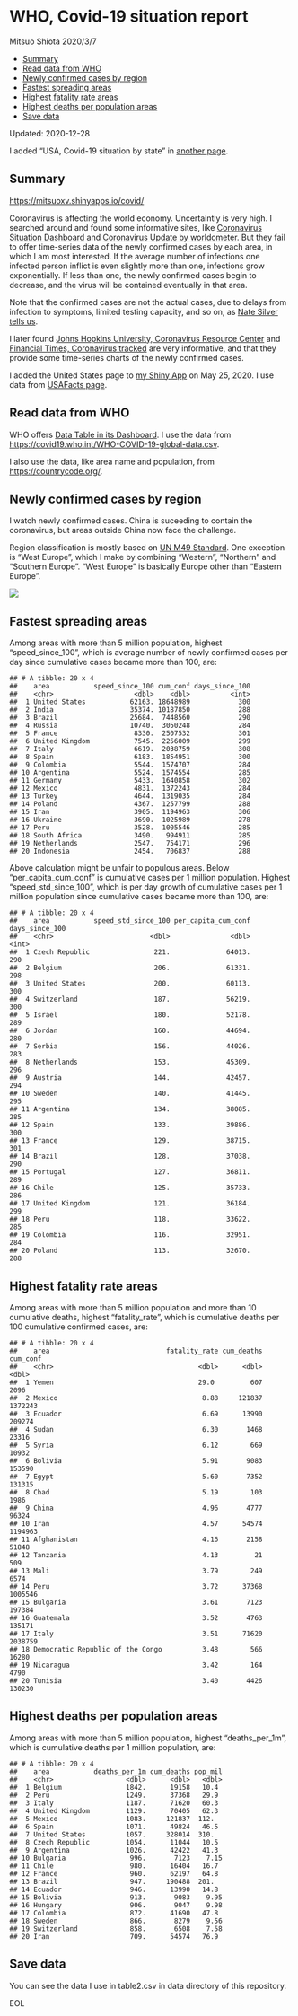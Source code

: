 WHO, Covid-19 situation report
================
Mitsuo Shiota
2020/3/7

  - [Summary](#summary)
  - [Read data from WHO](#read-data-from-who)
  - [Newly confirmed cases by region](#newly-confirmed-cases-by-region)
  - [Fastest spreading areas](#fastest-spreading-areas)
  - [Highest fatality rate areas](#highest-fatality-rate-areas)
  - [Highest deaths per population
    areas](#highest-deaths-per-population-areas)
  - [Save data](#save-data)

Updated: 2020-12-28

I added “USA, Covid-19 situation by state” in [another page](USA.md).

## Summary

<https://mitsuoxv.shinyapps.io/covid/>

Coronavirus is affecting the world economy. Uncertaintiy is very high. I
searched around and found some informative sites, like [Coronavirus
Situation
Dashboard](https://who.maps.arcgis.com/apps/opsdashboard/index.html#/c88e37cfc43b4ed3baf977d77e4a0667)
and [Coronavirus Update by
worldometer](https://www.worldometers.info/coronavirus/). But they fail
to offer time-series data of the newly confirmed cases by each area, in
which I am most interested. If the average number of infections one
infected person inflict is even slightly more than one, infections grow
exponentially. If less than one, the newly confirmed cases begin to
decrease, and the virus will be contained eventually in that area.

Note that the confirmed cases are not the actual cases, due to delays
from infection to symptoms, limited testing capacity, and so on, as
[Nate Silver tells
us](https://fivethirtyeight.com/features/coronavirus-case-counts-are-meaningless/).

I later found [Johns Hopkins University, Coronavirus Resource
Center](https://coronavirus.jhu.edu/) and [Financial Times, Coronavirus
tracked](https://www.ft.com/content/a26fbf7e-48f8-11ea-aeb3-955839e06441)
are very informative, and that they provide some time-series charts of
the newly confirmed cases.

I added the United States page to [my Shiny
App](https://mitsuoxv.shinyapps.io/covid/) on May 25, 2020. I use data
from [USAFacts
page](https://usafacts.org/visualizations/coronavirus-covid-19-spread-map/).

## Read data from WHO

WHO offers [Data Table in its Dashboard](https://covid19.who.int/table).
I use the data from
<https://covid19.who.int/WHO-COVID-19-global-data.csv>.

I also use the data, like area name and population, from
<https://countrycode.org/>.

## Newly confirmed cases by region

I watch newly confirmed cases. China is suceeding to contain the
coronavirus, but areas outside China now face the challenge.

Region classification is mostly based on [UN M49
Standard](https://unstats.un.org/unsd/methodology/m49/). One exception
is “West Europe”, which I make by combining “Western”, “Northern” and
“Southern Europe”. “West Europe” is basically Europe other than
“Eastern Europe”.

![](README_files/figure-gfm/chart-1.png)<!-- -->

## Fastest spreading areas

Among areas with more than 5 million population, highest
“speed\_since\_100”, which is average number of newly confirmed cases
per day since cumulative cases became more than 100, are:

    ## # A tibble: 20 x 4
    ##    area           speed_since_100 cum_conf days_since_100
    ##    <chr>                    <dbl>    <dbl>          <int>
    ##  1 United States           62163. 18648989            300
    ##  2 India                   35374. 10187850            288
    ##  3 Brazil                  25684.  7448560            290
    ##  4 Russia                  10740.  3050248            284
    ##  5 France                   8330.  2507532            301
    ##  6 United Kingdom           7545.  2256009            299
    ##  7 Italy                    6619.  2038759            308
    ##  8 Spain                    6183.  1854951            300
    ##  9 Colombia                 5544.  1574707            284
    ## 10 Argentina                5524.  1574554            285
    ## 11 Germany                  5433.  1640858            302
    ## 12 Mexico                   4831.  1372243            284
    ## 13 Turkey                   4644.  1319035            284
    ## 14 Poland                   4367.  1257799            288
    ## 15 Iran                     3905.  1194963            306
    ## 16 Ukraine                  3690.  1025989            278
    ## 17 Peru                     3528.  1005546            285
    ## 18 South Africa             3490.   994911            285
    ## 19 Netherlands              2547.   754171            296
    ## 20 Indonesia                2454.   706837            288

Above calculation might be unfair to populous areas. Below
“per\_capita\_cum\_conf” is cumulative cases per 1 million population.
Highest “speed\_std\_since\_100”, which is per day growth of cumulative
cases per 1 million population since cumulative cases became more than
100, are:

    ## # A tibble: 20 x 4
    ##    area           speed_std_since_100 per_capita_cum_conf days_since_100
    ##    <chr>                        <dbl>               <dbl>          <int>
    ##  1 Czech Republic                221.              64013.            290
    ##  2 Belgium                       206.              61331.            298
    ##  3 United States                 200.              60113.            300
    ##  4 Switzerland                   187.              56219.            300
    ##  5 Israel                        180.              52178.            289
    ##  6 Jordan                        160.              44694.            280
    ##  7 Serbia                        156.              44026.            283
    ##  8 Netherlands                   153.              45309.            296
    ##  9 Austria                       144.              42457.            294
    ## 10 Sweden                        140.              41445.            295
    ## 11 Argentina                     134.              38085.            285
    ## 12 Spain                         133.              39886.            300
    ## 13 France                        129.              38715.            301
    ## 14 Brazil                        128.              37038.            290
    ## 15 Portugal                      127.              36811.            289
    ## 16 Chile                         125.              35733.            286
    ## 17 United Kingdom                121.              36184.            299
    ## 18 Peru                          118.              33622.            285
    ## 19 Colombia                      116.              32951.            284
    ## 20 Poland                        113.              32670.            288

## Highest fatality rate areas

Among areas with more than 5 million population and more than 10
cumulative deaths, highest “fatality\_rate”, which is cumulative deaths
per 100 cumulative confirmed cases, are:

    ## # A tibble: 20 x 4
    ##    area                             fatality_rate cum_deaths cum_conf
    ##    <chr>                                    <dbl>      <dbl>    <dbl>
    ##  1 Yemen                                    29.0         607     2096
    ##  2 Mexico                                    8.88     121837  1372243
    ##  3 Ecuador                                   6.69      13990   209274
    ##  4 Sudan                                     6.30       1468    23316
    ##  5 Syria                                     6.12        669    10932
    ##  6 Bolivia                                   5.91       9083   153590
    ##  7 Egypt                                     5.60       7352   131315
    ##  8 Chad                                      5.19        103     1986
    ##  9 China                                     4.96       4777    96324
    ## 10 Iran                                      4.57      54574  1194963
    ## 11 Afghanistan                               4.16       2158    51848
    ## 12 Tanzania                                  4.13         21      509
    ## 13 Mali                                      3.79        249     6574
    ## 14 Peru                                      3.72      37368  1005546
    ## 15 Bulgaria                                  3.61       7123   197384
    ## 16 Guatemala                                 3.52       4763   135171
    ## 17 Italy                                     3.51      71620  2038759
    ## 18 Democratic Republic of the Congo          3.48        566    16280
    ## 19 Nicaragua                                 3.42        164     4790
    ## 20 Tunisia                                   3.40       4426   130230

## Highest deaths per population areas

Among areas with more than 5 million population, highest
“deaths\_per\_1m”, which is cumulative deaths per 1 million
population, are:

    ## # A tibble: 20 x 4
    ##    area           deaths_per_1m cum_deaths pop_mil
    ##    <chr>                  <dbl>      <dbl>   <dbl>
    ##  1 Belgium                1842.      19158   10.4 
    ##  2 Peru                   1249.      37368   29.9 
    ##  3 Italy                  1187.      71620   60.3 
    ##  4 United Kingdom         1129.      70405   62.3 
    ##  5 Mexico                 1083.     121837  112.  
    ##  6 Spain                  1071.      49824   46.5 
    ##  7 United States          1057.     328014  310.  
    ##  8 Czech Republic         1054.      11044   10.5 
    ##  9 Argentina              1026.      42422   41.3 
    ## 10 Bulgaria                996.       7123    7.15
    ## 11 Chile                   980.      16404   16.7 
    ## 12 France                  960.      62197   64.8 
    ## 13 Brazil                  947.     190488  201.  
    ## 14 Ecuador                 946.      13990   14.8 
    ## 15 Bolivia                 913.       9083    9.95
    ## 16 Hungary                 906.       9047    9.98
    ## 17 Colombia                872.      41690   47.8 
    ## 18 Sweden                  866.       8279    9.56
    ## 19 Switzerland             858.       6508    7.58
    ## 20 Iran                    709.      54574   76.9

## Save data

You can see the data I use in table2.csv in data directory of this
repository.

EOL
